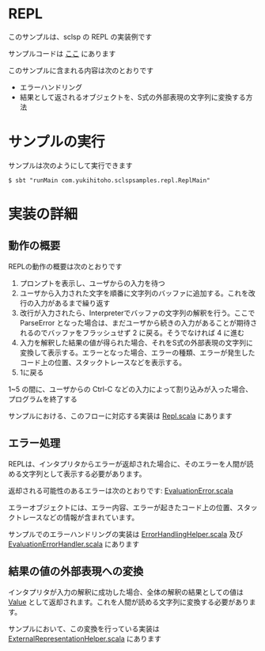 # REPL
このサンプルは、sclsp の REPL の実装例です

サンプルコードは [ここ](https://github.com/Yukihito/sclsp-samples/tree/master/src/main/scala/com/yukihitoho/sclspsamples/repl) にあります

このサンプルに含まれる内容は次のとおりです
- エラーハンドリング
- 結果として返されるオブジェクトを、S式の外部表現の文字列に変換する方法

# サンプルの実行
サンプルは次のようにして実行できます
```
$ sbt "runMain com.yukihitoho.sclspsamples.repl.ReplMain"
```

# 実装の詳細
## 動作の概要
REPLの動作の概要は次のとおりです
1. プロンプトを表示し、ユーザからの入力を待つ
2. ユーザから入力された文字を順番に文字列のバッファに追加する。これを改行の入力があるまで繰り返す
3. 改行が入力されたら、Interpreterでバッファの文字列の解釈を行う。ここで ParseError となった場合は、まだユーザから続きの入力があることが期待されるのでバッファをフラッシュせず 2 に戻る。そうでなければ 4 に進む
4. 入力を解釈した結果の値が得られた場合、それをS式の外部表現の文字列に変換して表示する。エラーとなった場合、エラーの種類、エラーが発生したコード上の位置、スタックトレースなどを表示する。
5. 1に戻る

1~5 の間に、ユーザからの Ctrl-C などの入力によって割り込みが入った場合、プログラムを終了する

サンプルにおける、このフローに対応する実装は [Repl.scala](https://github.com/Yukihito/sclsp-samples/blob/master/src/main/scala/com/yukihitoho/sclspsamples/repl/Repl.scala) にあります

## エラー処理
REPLは、インタプリタからエラーが返却された場合に、そのエラーを人間が読める文字列として表示する必要があります。

返却される可能性のあるエラーは次のとおりです: [EvaluationError.scala](https://github.com/Yukihito/sclsp/blob/master/src/main/scala/com/yukihitoho/sclsp/evaluator/EvaluationError.scala) 

エラーオブジェクトには、エラー内容、エラーが起きたコード上の位置、スタックトレースなどの情報が含まれています。

サンプルでのエラーハンドリングの実装は [ErrorHandlingHelper.scala](https://github.com/Yukihito/sclsp-samples/blob/master/src/main/scala/com/yukihitoho/sclspsamples/repl/ErrorHandlingHelper.scala) 及び [EvaluationErrorHandler.scala](https://github.com/Yukihito/sclsp-samples/blob/master/src/main/scala/com/yukihitoho/sclspsamples/repl/EvaluationErrorHandler.scala) にあります

## 結果の値の外部表現への変換
インタプリタが入力の解釈に成功した場合、全体の解釈の結果としての値は [Value](https://github.com/Yukihito/sclsp/blob/master/src/main/scala/com/yukihitoho/sclsp/evaluator/Value.scala) として返却されます。これを人間が読める文字列に変換する必要があります。


サンプルにおいて、この変換を行っている実装は [ExternalRepresentationHelper.scala](https://github.com/Yukihito/sclsp-samples/blob/master/src/main/scala/com/yukihitoho/sclspsamples/repl/ExternalRepresentationHelper.scala) にあります
